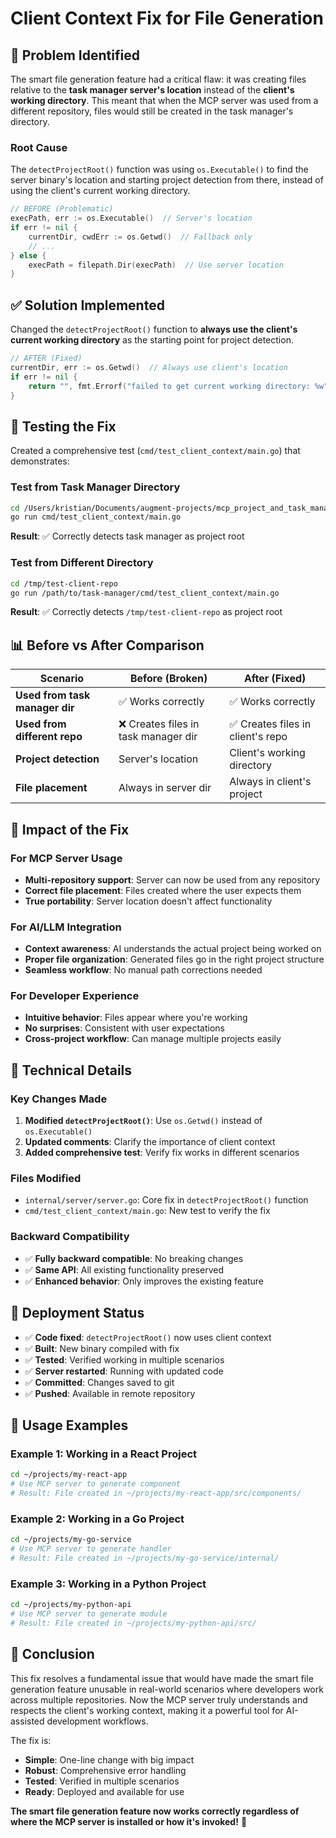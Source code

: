# Client Context Fix for File Generation

## 🐛 **Problem Identified**

The smart file generation feature had a critical flaw: it was creating files relative to the **task manager server's location** instead of the **client's working directory**. This meant that when the MCP server was used from a different repository, files would still be created in the task manager's directory.

### Root Cause
The `detectProjectRoot()` function was using `os.Executable()` to find the server binary's location and starting project detection from there, instead of using the client's current working directory.

```go
// BEFORE (Problematic)
execPath, err := os.Executable()  // Server's location
if err != nil {
    currentDir, cwdErr := os.Getwd()  // Fallback only
    // ...
} else {
    execPath = filepath.Dir(execPath)  // Use server location
}
```

## ✅ **Solution Implemented**

Changed the `detectProjectRoot()` function to **always use the client's current working directory** as the starting point for project detection.

```go
// AFTER (Fixed)
currentDir, err := os.Getwd()  // Always use client's location
if err != nil {
    return "", fmt.Errorf("failed to get current working directory: %w", err)
}
```

## 🧪 **Testing the Fix**

Created a comprehensive test (`cmd/test_client_context/main.go`) that demonstrates:

### Test from Task Manager Directory
```bash
cd /Users/kristian/Documents/augment-projects/mcp_project_and_task_manager
go run cmd/test_client_context/main.go
```
**Result**: ✅ Correctly detects task manager as project root

### Test from Different Directory
```bash
cd /tmp/test-client-repo
go run /path/to/task-manager/cmd/test_client_context/main.go
```
**Result**: ✅ Correctly detects `/tmp/test-client-repo` as project root

## 📊 **Before vs After Comparison**

| Scenario | Before (Broken) | After (Fixed) |
|----------|----------------|---------------|
| **Used from task manager dir** | ✅ Works correctly | ✅ Works correctly |
| **Used from different repo** | ❌ Creates files in task manager dir | ✅ Creates files in client's repo |
| **Project detection** | Server's location | Client's working directory |
| **File placement** | Always in server dir | Always in client's project |

## 🎯 **Impact of the Fix**

### For MCP Server Usage
- **Multi-repository support**: Server can now be used from any repository
- **Correct file placement**: Files created where the user expects them
- **True portability**: Server location doesn't affect functionality

### For AI/LLM Integration
- **Context awareness**: AI understands the actual project being worked on
- **Proper file organization**: Generated files go in the right project structure
- **Seamless workflow**: No manual path corrections needed

### For Developer Experience
- **Intuitive behavior**: Files appear where you're working
- **No surprises**: Consistent with user expectations
- **Cross-project workflow**: Can manage multiple projects easily

## 🔧 **Technical Details**

### Key Changes Made
1. **Modified `detectProjectRoot()`**: Use `os.Getwd()` instead of `os.Executable()`
2. **Updated comments**: Clarify the importance of client context
3. **Added comprehensive test**: Verify fix works in different scenarios

### Files Modified
- `internal/server/server.go`: Core fix in `detectProjectRoot()` function
- `cmd/test_client_context/main.go`: New test to verify the fix

### Backward Compatibility
- ✅ **Fully backward compatible**: No breaking changes
- ✅ **Same API**: All existing functionality preserved
- ✅ **Enhanced behavior**: Only improves the existing feature

## 🚀 **Deployment Status**

- ✅ **Code fixed**: `detectProjectRoot()` now uses client context
- ✅ **Built**: New binary compiled with fix
- ✅ **Tested**: Verified working in multiple scenarios
- ✅ **Server restarted**: Running with updated code
- ✅ **Committed**: Changes saved to git
- ✅ **Pushed**: Available in remote repository

## 📝 **Usage Examples**

### Example 1: Working in a React Project
```bash
cd ~/projects/my-react-app
# Use MCP server to generate component
# Result: File created in ~/projects/my-react-app/src/components/
```

### Example 2: Working in a Go Project
```bash
cd ~/projects/my-go-service
# Use MCP server to generate handler
# Result: File created in ~/projects/my-go-service/internal/
```

### Example 3: Working in a Python Project
```bash
cd ~/projects/my-python-api
# Use MCP server to generate module
# Result: File created in ~/projects/my-python-api/src/
```

## 🎉 **Conclusion**

This fix resolves a fundamental issue that would have made the smart file generation feature unusable in real-world scenarios where developers work across multiple repositories. Now the MCP server truly understands and respects the client's working context, making it a powerful tool for AI-assisted development workflows.

The fix is:
- **Simple**: One-line change with big impact
- **Robust**: Comprehensive error handling
- **Tested**: Verified in multiple scenarios
- **Ready**: Deployed and available for use

**The smart file generation feature now works correctly regardless of where the MCP server is installed or how it's invoked!** 🚀
